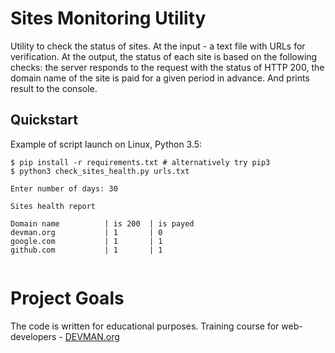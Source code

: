 # Sites Monitoring Utility

Utility to check the status of sites. At the input - a text file with URLs for verification. At the output, the status of each site is based on the following checks:
 the server responds to the request with the status of HTTP 200,
 the domain name of the site is paid for a given period in advance. And prints result to the console.

## Quickstart

Example of script launch on Linux, Python 3.5:

```
$ pip install -r requirements.txt # alternatively try pip3
$ python3 check_sites_health.py urls.txt

Enter number of days: 30

Sites health report

Domain name          | is 200  | is payed
devman.org           | 1       | 0      
google.com           | 1       | 1      
github.com           | 1       | 1      
      

```

# Project Goals

The code is written for educational purposes. Training course for web-developers - [DEVMAN.org](https://devman.org)
